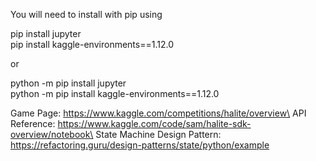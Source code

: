You will need to install with pip using

pip install jupyter\
pip install kaggle-environments==1.12.0

or 

python -m pip install jupyter\
python -m pip install kaggle-environments==1.12.0

Game Page: https://www.kaggle.com/competitions/halite/overview\
API Reference: https://www.kaggle.com/code/sam/halite-sdk-overview/notebook\
State Machine Design Pattern: https://refactoring.guru/design-patterns/state/python/example